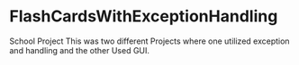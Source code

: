 # FlashCardsWithExceptionHandling
School Project
This was two different Projects where one utilized exception and handling and the other Used GUI.
